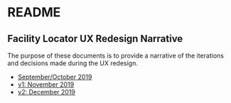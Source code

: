 # README

## Facility Locator UX Redesign Narrative

The purpose of these documents is to provide a narrative of the iterations and decisions made during the UX redesign. 

- [September/October 2019](https://github.com/department-of-veterans-affairs/va.gov-team/blob/master/products/facilities/facility-locator/product/solution-narrative/ux-redesign-narrative.md#beginning-septemberoctober-2019)
- [v1: November 2019](https://github.com/department-of-veterans-affairs/va.gov-team/blob/master/products/facilities/facility-locator/product/solution-narrative/ux-redesign-narrative.md#v1-november-2019)
- [v2: December 2019](https://github.com/department-of-veterans-affairs/va.gov-team/blob/master/products/facilities/facility-locator/product/solution-narrative/ux-redesign-narrative.md#v2-december-2019)
